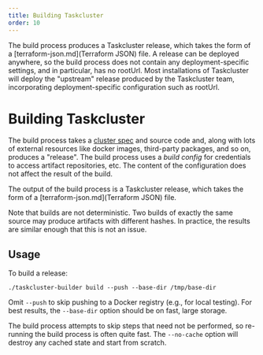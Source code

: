```yaml
---
title: Building Taskcluster
order: 10
---
```


The build process produces a Taskcluster release, which takes the form of a [terraform-json.md](Terraform JSON) file.
A release can be deployed anywhere, so the build process does not contain any deployment-specific settings, and in particular, has no rootUrl.
Most installations of Taskcluster will deploy the "upstream" release produced by the Taskcluster team, incorporating deployment-specific configuration such as rootUrl.

# Building Taskcluster

The build process takes a [cluster spec](./cluster-spec) and source code and, along with lots of external resources like docker images, third-party packages, and so on, produces a "release".
The build process uses a *build config* for credentials to access artifact repositories, etc.
The content of the configuration does not affect the result of the build.

The output of the build process is a Taskcluster release, which takes the form of a [terraform-json.md](Terraform JSON) file.

Note that builds are not deterministic.
Two builds of exactly the same source may produce artifacts with different hashes.
In practice, the results are similar enough that this is not an issue.

## Usage

To build a release:

```
./taskcluster-builder build --push --base-dir /tmp/base-dir
```

Omit `--push` to skip pushing to a Docker registry (e.g., for local testing).
For best results, the `--base-dir` option should be on fast, large storage.

The build process attempts to skip steps that need not be performed, so re-running the build process is often quite fast.
The `--no-cache` option will destroy any cached state and start from scratch.
